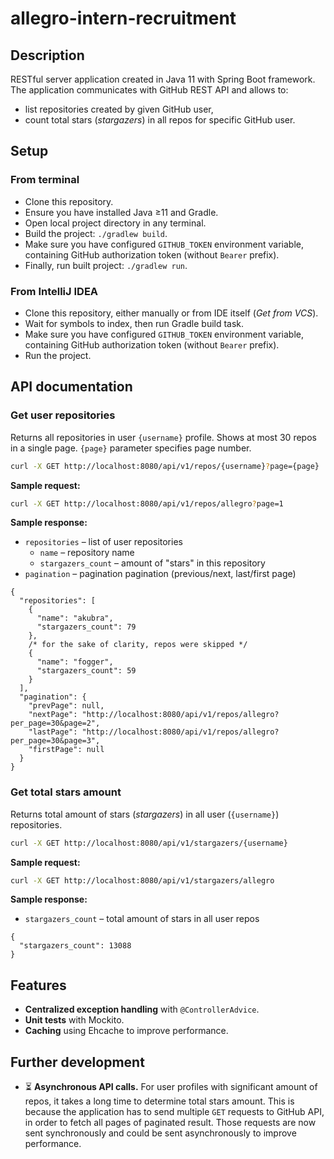 # allegro-intern-recruitment

## Description

RESTful server application created in Java 11 with Spring Boot framework. The application communicates with GitHub REST
API and allows to:

* list repositories created by given GitHub user,
* count total stars (*stargazers*) in all repos for specific GitHub user.

## Setup

### From terminal

* Clone this repository.
* Ensure you have installed Java ≥11 and Gradle.
* Open local project directory in any terminal.
* Build the project: `./gradlew build`.
* Make sure you have configured `GITHUB_TOKEN` environment variable, containing GitHub authorization token
  (without `Bearer` prefix).
* Finally, run built project: `./gradlew run`.

### From IntelliJ IDEA

* Clone this repository, either manually or from IDE itself (*Get from VCS*).
* Wait for symbols to index, then run Gradle build task.
* Make sure you have configured `GITHUB_TOKEN` environment variable, containing GitHub authorization token
  (without `Bearer` prefix).
* Run the project.

## API documentation

### Get user repositories

Returns all repositories in user `{username}` profile. Shows at most 30 repos in a single page. `{page}` parameter
specifies page number.

```bash
curl -X GET http://localhost:8080/api/v1/repos/{username}?page={page}
```

**Sample request:**

```bash
curl -X GET http://localhost:8080/api/v1/repos/allegro?page=1
```

**Sample response:**

* `repositories` – list of user repositories
    * `name` – repository name
    * `stargazers_count` – amount of "stars" in this repository
* `pagination` – pagination pagination (previous/next, last/first page)

```json5
{
  "repositories": [
    {
      "name": "akubra",
      "stargazers_count": 79
    },
    /* for the sake of clarity, repos were skipped */
    {
      "name": "fogger",
      "stargazers_count": 59
    }
  ],
  "pagination": {
    "prevPage": null,
    "nextPage": "http://localhost:8080/api/v1/repos/allegro?per_page=30&page=2",
    "lastPage": "http://localhost:8080/api/v1/repos/allegro?per_page=30&page=3",
    "firstPage": null
  }
}
```

### Get total stars amount

Returns total amount of stars (*stargazers*) in all user (`{username}`) repositories.

```bash
curl -X GET http://localhost:8080/api/v1/stargazers/{username}
```

**Sample request:**

```bash
curl -X GET http://localhost:8080/api/v1/stargazers/allegro
```

**Sample response:**

* `stargazers_count` – total amount of stars in all user repos

```json5
{
  "stargazers_count": 13088
}
```

## Features

* **Centralized exception handling** with `@ControllerAdvice`.
* **Unit tests** with Mockito.
* **Caching** using Ehcache to improve performance.

## Further development

* ⏳ **Asynchronous API calls.** For user profiles with significant amount of repos, it takes a long time to determine
  total stars amount. This is because the application has to send multiple `GET` requests to GitHub API, in order to
  fetch all pages of paginated result. Those requests are now sent synchronously and could be sent asynchronously to
  improve performance.
